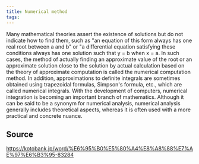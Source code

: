 ```yaml
---
title: Numerical method
tags: 
---
```


Many mathematical theories assert the existence of solutions but do not indicate how to find them, such as "an equation of this form always has one real root between a and b" or "a differential equation satisfying these conditions always has one solution such that y = b when x = a. In such cases, the method of actually finding an approximate value of the root or an approximate solution close to the solution by actual calculation based on the theory of approximate computation is called the numerical computation method. In addition, approximations to definite integrals are sometimes obtained using trapezoidal formulas, Simpson's formula, etc., which are called numerical integrals. With the development of computers, numerical integration is becoming an important branch of mathematics. Although it can be said to be a synonym for numerical analysis, numerical analysis generally includes theoretical aspects, whereas it is often used with a more practical and concrete nuance.

## Source
https://kotobank.jp/word/%E6%95%B0%E5%80%A4%E8%A8%88%E7%AE%97%E6%B3%95-83284